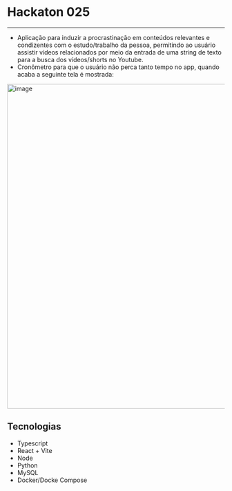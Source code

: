 # Hackaton 025
---
- Aplicação para induzir a procrastinação em conteúdos relevantes e condizentes com o estudo/trabalho da pessoa, permitindo ao usuário assistir vídeos relacionados por meio da entrada de uma string de texto para a busca dos vídeos/shorts no Youtube.
- Cronômetro para que o usuário não perca tanto tempo no app, quando acaba a seguinte tela é mostrada:
<img width="1600" height="752" alt="image" src="https://github.com/user-attachments/assets/088bf1e0-fff1-4713-a1dc-94bfc1c395a6" />


## Tecnologias 

- Typescript
- React + Vite
- Node
- Python
- MySQL
- Docker/Docke Compose
